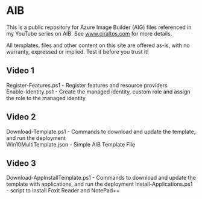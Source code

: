 # AIB
This is a public repository for Azure Image Builder (AIG) files referenced in my YouTube series on AIB.  See www.ciraltos.com for more details.

All templates, files and other content on this site are offered as-is, with no warranty, expressed or implied.  Test it before you trust it!

## Video 1
Register-Features.ps1 - Register features and resource providers  
Enable-Identity.ps1 - Create the managed identity, custom role and assign the role to the managed identity

## Video 2
Download-Template.ps1 - Commands to download and update the template, and run the deployment  
Win10MultiTemplate.json - Simple AIB Template File  

## Video 3
Download-AppInstallTemplate.ps1 - Commands to download and update the template with applications, and run the deployment
Install-Applications.ps1 - script to install Foxit Reader and NotePad++





